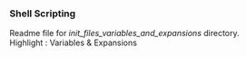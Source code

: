 ### Shell Scripting
Readme file for *init_files_variables_and_expansions* directory.  
Highlight : Variables & Expansions
